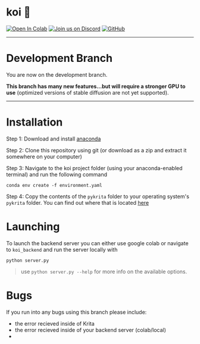 # koi 🎣

[![Open In Colab](https://colab.research.google.com/assets/colab-badge.svg)](https://colab.research.google.com/github/nousr/koi/blob/main/koi_colab_backend.ipynb) <a href="https://discord.gg/hDBbsXDd6K"><img alt="Join us on Discord" src="https://img.shields.io/discord/1015817150608453732?color=5865F2&logo=discord&logoColor=white"></a> [![GitHub](https://badgen.net/badge/icon/github?icon=github&label)](https://github.com/nousr/koi)

---

# Development Branch

You are now on the development branch.

**This branch has many new features...but will require a stronger GPU to use** (optimized versions of stable diffusion are not yet supported).

---

# Installation

Step 1: Download and install [anaconda](https://www.anaconda.com/)

Step 2: Clone this repository using git (or download as a zip and extract it somewhere on your computer)

Step 3: Navigate to the koi project folder (using your anaconda-enabled terminal) and run the following command

`conda env create -f environment.yaml`

Step 4: Copy the contents of the `pykrita` folder to your operating system's `pykrita` folder. You can find out where that is located [here](https://docs.krita.org/en/reference_manual/resource_management.html#resource-management)

# Launching

To launch the backend server you can either use google colab or navigate to `koi_backend` and run the server locally with

`python server.py`

> use `python server.py --help` for more info on the available options.

# Bugs

If you run into any bugs using this branch please include:
  - the error recieved inside of Krita
  - the error recieved inside of your backend server (colab/local)
  - 